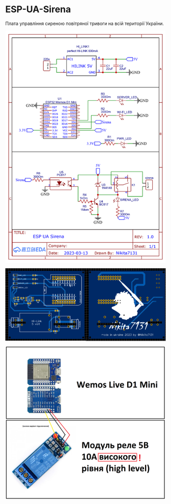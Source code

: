 # ESP-UA-Sirena

Плата управління сиреною повітряної тривоги на всій території України.

 
 
 ![alt tag](https://github.com/Nikita7131/ESP-UA-Sirena/blob/main/Schematic/Schematic_sirena_ESP-UA_Sirena.png "Опису не буде")​
 
 ![alt tag](https://github.com/Nikita7131/ESP-UA-Sirena/blob/main/Schematic/photo_PCB.png "Опису не буде")​
 
 ![alt tag](https://github.com/Nikita7131/ESP-UA-Sirena/blob/main/Schematic/components_foto.png "Опису не буде")​
 
 
